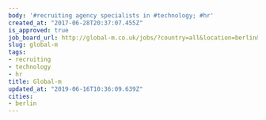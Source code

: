 ```yaml
---
body: '#recruiting agency specialists in #technology; #hr'
created_at: "2017-06-28T20:37:07.455Z"
is_approved: true
job_board_url: http://global-m.co.uk/jobs/?country=all&location=berlin&role=all&sector=all&seniority=all&type=all&salaryRange=all
slug: global-m
tags:
- recruiting
- technology
- hr
title: Global-m
updated_at: "2019-06-16T10:36:09.639Z"
cities:
- berlin
---
```

